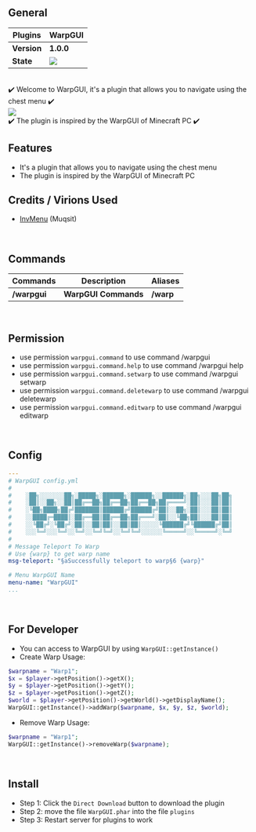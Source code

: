 ## General

| **Plugins** | **WarpGUI** |
| --- | --- |
| **Version** | **1.0.0** |
| **State** | **<a href="https://poggit.pmmp.io/p/WarpGUI"><img src="https://poggit.pmmp.io/shield.state/WarpGUI"></a>** |

<br>
✔️ Welcome to WarpGUI, it's a plugin that allows you to navigate using the chest menu ✔️
<br>
<img src="https://github.com/Clickedtran/WarpGUI/blob/main/icon.png"/>
<br>
✔️ The plugin is inspired by the WarpGUI of Minecraft PC ✔️

## Features
- It's a plugin that allows you to navigate using the chest menu
- The plugin is inspired by the WarpGUI of Minecraft PC

## Credits / Virions Used
- [InvMenu](https://github.com/Muqsit/InvMenu) (Muqsit)

<br>

## Commands
| **Commands** | **Description** | **Aliases** |
| --- | --- | --- |
| **/warpgui** | **WarpGUI Commands** | **/warp** |

<br>

## Permission
- use permission `warpgui.command` to use command /warpgui
- use permission `warpgui.command.help` to use command /warpgui help
- use permission `warpgui.command.setwarp` to use command /warpgui setwarp
- use permission `warpgui.command.deletewarp` to use command /warpgui deletewarp
- use permission `warpgui.command.editwarp` to use command /warpgui editwarp

<br>

## Config
```yaml
---
# WarpGUI config.yml
#    
#    ░██╗░░░░░░░██╗░█████╗░██████╗░██████╗░░██████╗░██╗░░░██╗██╗
#    ░██║░░██╗░░██║██╔══██╗██╔══██╗██╔══██╗██╔════╝░██║░░░██║██║
#    ░╚██╗████╗██╔╝███████║██████╔╝██████╔╝██║░░██╗░██║░░░██║██║
#    ░░████╔═████║░██╔══██║██╔══██╗██╔═══╝░██║░░╚██╗██║░░░██║██║
#    ░░╚██╔╝░╚██╔╝░██║░░██║██║░░██║██║░░░░░╚██████╔╝╚██████╔╝██║
#    ░░░╚═╝░░░╚═╝░░╚═╝░░╚═╝╚═╝░░╚═╝╚═╝░░░░░░╚═════╝░░╚═════╝░╚═╝
#
# Message Teleport To Warp
# Use {warp} to get warp name
msg-teleport: "§aSuccessfully teleport to warp§6 {warp}"

# Menu WarpGUI Name
menu-name: "WarpGUI"
...
```

<br>

## For Developer
- You can access to WarpGUI by using ```WarpGUI::getInstance()```
- Create Warp Usage:
```php
$warpname = "Warp1";
$x = $player->getPosition()->getX();
$y = $player->getPosition()->getY();
$z = $player->getPosition()->getZ();
$world = $player->getPosition()->getWorld()->getDisplayName();
WarpGUI::getInstance()->addWarp($warpname, $x, $y, $z, $world);
```
- Remove Warp Usage:
```php
$warpname = "Warp1";
WarpGUI::getInstance()->removeWarp($warpname);
```

<br>

## Install
- Step 1: Click the `Direct Download` button to download the plugin
- Step 2: move the file `WarpGUI.phar` into the file `plugins`
- Step 3: Restart server for plugins to work
